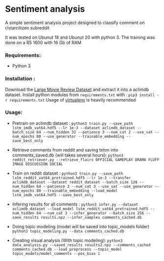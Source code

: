 # Sentiment analysis

A simple sentiment analysis project designed to classify comment on r/starcitizen subreddit

It was tested on Ubunut 18 and Ubunut 20 with python 3.
The training was done on a R5 1600 with 16 Gb of RAM

### Requirements:

* Python 3

### Installation :

Download the [Large Movie Review Dataset](https://ai.stanford.edu/~amaas/data/sentiment/) and extract it into a aclimdb dataset.
Install python modules from `requirements.txt` with :
`pip3 install -r requirements.txt` 
Usage of [virtualenv](https://docs.python.org/3/library/venv.html) is heavily recommended

### Usage:

* Pretrain on aclimdb dataset :
  `python3 train.py --save_path lstm_imdb_vat64.hdf5 --lr 1e-3 --dataset aclimdb_dataset --batch_size 64 --num_hidden 32 --patience 3 --num_cat 2 --use_vat --num_epochs 80 --use_generator --trainable_embedding --save_best_only`
  
* Retrieve comments from reddit and saving tehm into comments_saved.db (will takes several hours):
  `python3 reddit_retriever.py --retrieve_flairs OFFICIAL GAMEPLAY DRAMA FLUFF IMAGE DISCUSSION SOCIAL`
  
* Train on reddit dataset :
 `python3 train.py --save_path lstm_reddit_vat64_pretrained.hdf5 --lr 1e-3 --transfer aclimdb_dataset --dataset reddit_dataset --batch_size 128 --num_hidden 64 --patience 3 --num_cat 3 --use_vat --use_generator --num_epochs 80 --trainable_embedding --load_model lstm_imdb_vat64.hdf5 --save_best_only`
 
* Infering results for all comments :
`python3 infer.py --dataset aclimdb_dataset --load_model lstm_reddit_vat64_pretrained.hdf5 --num_hidden 64 --num_cat 3 --infer_generator --batch_size 256 --save_results results.npz --infer_samples comments_cached.db`

* Doing topic modeling (model will be saved into topic_models folder)
`python3 topic_modeling.py --data comments_cached.db`

* Creating visual analysis (With topic modeling):
`python3 data_analysis.py --saved_results results2.npz --comments_cached comments_cached.db --load_preprocess --topic_model topic_models/model_comments --pos_bias 1`
